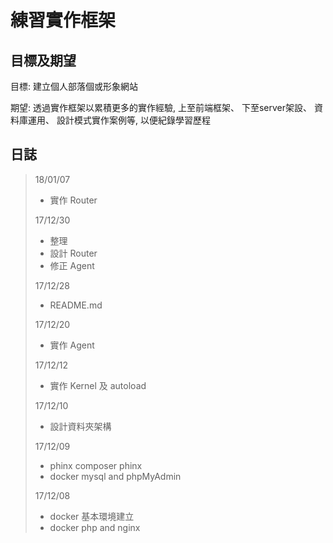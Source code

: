 # 練習實作框架 #

## 目標及期望 ##

目標: 建立個人部落個或形象網站

期望: 透過實作框架以累積更多的實作經驗,
上至前端框架、
下至server架設、
資料庫運用、
設計模式實作案例等,
以便紀錄學習歷程


## 日誌 ##
> 18/01/07
> - 實作 Router
>
> 17/12/30
> - 整理
> - 設計 Router
> - 修正 Agent
>
> 17/12/28
> - README.md
>
> 17/12/20
> - 實作 Agent
> 
> 17/12/12
> - 實作 Kernel 及 autoload
> 
> 17/12/10
> - 設計資料夾架構
>
> 17/12/09
> - phinx composer phinx
> - docker mysql and phpMyAdmin
>
> 17/12/08
> - docker 基本環境建立
> - docker php and nginx
